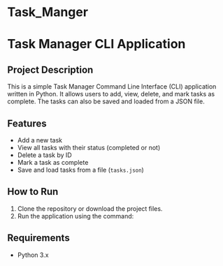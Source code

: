 # Task_Manger
# Task Manager CLI Application

## Project Description
This is a simple Task Manager Command Line Interface (CLI) application written in Python. It allows users to add, view, delete, and mark tasks as complete. The tasks can also be saved and loaded from a JSON file.

## Features
- Add a new task
- View all tasks with their status (completed or not)
- Delete a task by ID
- Mark a task as complete
- Save and load tasks from a file (`tasks.json`)

## How to Run
1. Clone the repository or download the project files.
2. Run the application using the command:
## Requirements
- Python 3.x
